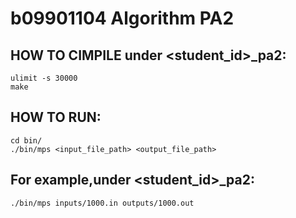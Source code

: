 # b09901104 Algorithm PA2
## HOW TO CIMPILE under <student_id>_pa2:

    ulimit -s 30000
    make
	
## HOW TO RUN:

	cd bin/
	./bin/mps <input_file_path> <output_file_path>
	
## For example,under <student_id>_pa2:
	./bin/mps inputs/1000.in outputs/1000.out
